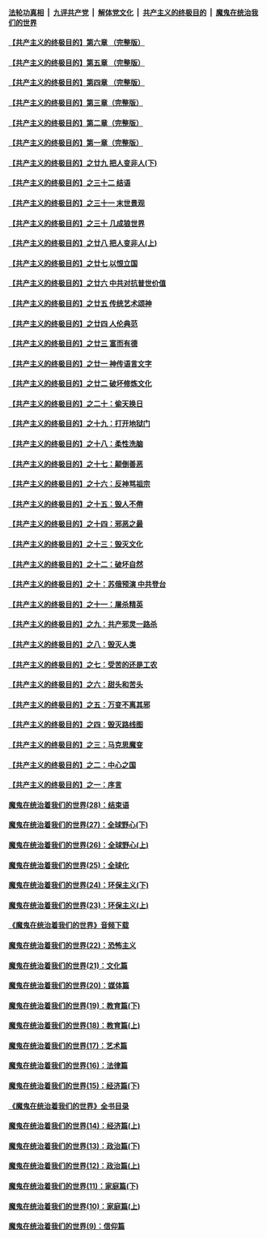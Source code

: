 ####  [法轮功真相](../../../../basic/blob/master/README.md?t=02240613) &nbsp;|&nbsp; [九评共产党](../../../../9ping.md/blob/master/README.md?t=02240613) &nbsp;|&nbsp; [解体党文化](../../../../jtdwh.md/blob/master/README.md?t=02240613)  &nbsp;|&nbsp; [共产主义的终极目的](../../../../gczydzjmd.md/blob/master/README.md?t=02240613) &nbsp;|&nbsp; [魔鬼在统治我们的世界](../../../../mgztzwmdsj.md/blob/master/README.md?t=02240613) 

#### [【共产主义的终极目的】第六章 （完整版）](../pages/nsc422/n11428913.md?t=02240613) 

#### [【共产主义的终极目的】第五章 （完整版）](../pages/nsc422/n11428912.md?t=02240613) 

#### [【共产主义的终极目的】第四章 （完整版）](../pages/nsc422/n11428907.md?t=02240613) 

#### [【共产主义的终极目的】第三章（完整版）](../pages/nsc422/n11428848.md?t=02240613) 

#### [【共产主义的终极目的】第二章（完整版）](../pages/nsc422/n11428831.md?t=02240613) 

#### [【共产主义的终极目的】第一章（完整版）](../pages/nsc422/n11417651.md?t=02240613) 

#### [【共产主义的终极目的】之廿九 把人变非人(下)](../pages/nsc422/n11344140.md?t=02240613) 

#### [【共产主义的终极目的】之三十二 结语](../pages/nsc422/n11360535.md?t=02240613) 

#### [【共产主义的终极目的】之三十一 末世景观](../pages/nsc422/n11351129.md?t=02240613) 

#### [【共产主义的终极目的】之三十 几成狼世界](../pages/nsc422/n11348280.md?t=02240613) 

#### [【共产主义的终极目的】之廿八 把人变非人(上)](../pages/nsc422/n11340492.md?t=02240613) 

#### [【共产主义的终极目的】之廿七 以恨立国](../pages/nsc422/n11336944.md?t=02240613) 

#### [【共产主义的终极目的】之廿六 中共对抗普世价值](../pages/nsc422/n11324785.md?t=02240613) 

#### [【共产主义的终极目的】之廿五 传统艺术颂神](../pages/nsc422/n11296396.md?t=02240613) 

#### [【共产主义的终极目的】之廿四 人伦典范](../pages/nsc422/n11296397.md?t=02240613) 

#### [【共产主义的终极目的】之廿三 富而有德](../pages/nsc422/n11283598.md?t=02240613) 

#### [【共产主义的终极目的】之廿一 神传语言文字](../pages/nsc422/n11263265.md?t=02240613) 

#### [【共产主义的终极目的】之廿二 破坏修炼文化](../pages/nsc422/n11245728.md?t=02240613) 

#### [【共产主义的终极目的】之二十：偷天换日](../pages/nsc422/n11238846.md?t=02240613) 

#### [【共产主义的终极目的】之十九：打开地狱门](../pages/nsc422/n11206376.md?t=02240613) 

#### [【共产主义的终极目的】之十八：柔性洗脑](../pages/nsc422/n11199994.md?t=02240613) 

#### [【共产主义的终极目的】之十七：颠倒善恶](../pages/nsc422/n11179782.md?t=02240613) 

#### [【共产主义的终极目的】之十六：反神骂祖宗](../pages/nsc422/n11166798.md?t=02240613) 

#### [【共产主义的终极目的】之十五：毁人不倦](../pages/nsc422/n11166792.md?t=02240613) 

#### [【共产主义的终极目的】之十四：邪恶之最](../pages/nsc422/n11150249.md?t=02240613) 

#### [【共产主义的终极目的】之十三：毁灭文化](../pages/nsc422/n11135227.md?t=02240613) 

#### [【共产主义的终极目的】之十二：破坏自然](../pages/nsc422/n11135214.md?t=02240613) 

#### [【共产主义的终极目的】之十：苏俄预演 中共登台](../pages/nsc422/n11118424.md?t=02240613) 

#### [【共产主义的终极目的】之十一：屠杀精英](../pages/nsc422/n11118442.md?t=02240613) 

#### [【共产主义的终极目的】之九：共产邪灵一路杀](../pages/nsc422/n11114139.md?t=02240613) 

#### [【共产主义的终极目的】之八：毁灭人类](../pages/nsc422/n11108503.md?t=02240613) 

#### [【共产主义的终极目的】之七：受苦的还是工农](../pages/nsc422/n11101809.md?t=02240613) 

#### [【共产主义的终极目的】之六：甜头和苦头](../pages/nsc422/n11096971.md?t=02240613) 

#### [【共产主义的终极目的】之五：万变不离其邪](../pages/nsc422/n11091285.md?t=02240613) 

#### [【共产主义的终极目的】之四：毁灭路线图](../pages/nsc422/n11086284.md?t=02240613) 

#### [【共产主义的终极目的】之三：马克思魔变](../pages/nsc422/n11061941.md?t=02240613) 

#### [【共产主义的终极目的】之二：中心之国](../pages/nsc422/n11047728.md?t=02240613) 

#### [【共产主义的终极目的】之一：序言](../pages/nsc422/n11086077.md?t=02240613) 

#### [魔鬼在统治着我们的世界(28)：结束语](../pages/nsc422/n10936246.md?t=02240613) 

#### [魔鬼在统治着我们的世界(27)：全球野心(下)](../pages/nsc422/n10928319.md?t=02240613) 

#### [魔鬼在统治着我们的世界(26)：全球野心(上)](../pages/nsc422/n10900318.md?t=02240613) 

#### [魔鬼在统治着我们的世界(25)：全球化](../pages/nsc422/n10788205.md?t=02240613) 

#### [魔鬼在统治着我们的世界(24)：环保主义(下)](../pages/nsc422/n10695307.md?t=02240613) 

#### [魔鬼在统治着我们的世界(23)：环保主义(上)](../pages/nsc422/n10688613.md?t=02240613) 

#### [《魔鬼在统治着我们的世界》音频下载](../pages/nsc422/n10635553.md?t=02240613) 

#### [魔鬼在统治着我们的世界(22)：恐怖主义](../pages/nsc422/n10614727.md?t=02240613) 

#### [魔鬼在统治着我们的世界(21)：文化篇](../pages/nsc422/n10597706.md?t=02240613) 

#### [魔鬼在统治着我们的世界(20)：媒体篇](../pages/nsc422/n10586579.md?t=02240613) 

#### [魔鬼在统治着我们的世界(19)：教育篇(下)](../pages/nsc422/n10564808.md?t=02240613) 

#### [魔鬼在统治着我们的世界(18)：教育篇(上)](../pages/nsc422/n10526970.md?t=02240613) 

#### [魔鬼在统治着我们的世界(17)：艺术篇](../pages/nsc422/n10499093.md?t=02240613) 

#### [魔鬼在统治着我们的世界(16)：法律篇](../pages/nsc422/n10485969.md?t=02240613) 

#### [魔鬼在统治着我们的世界(15)：经济篇(下)](../pages/nsc422/n10469975.md?t=02240613) 

#### [《魔鬼在统治着我们的世界》全书目录](../pages/nsc422/n10464261.md?t=02240613) 

#### [魔鬼在统治着我们的世界(14)：经济篇(上)](../pages/nsc422/n10457370.md?t=02240613) 

#### [魔鬼在统治着我们的世界(13)：政治篇(下)](../pages/nsc422/n10448270.md?t=02240613) 

#### [魔鬼在统治着我们的世界(12)：政治篇(上)](../pages/nsc422/n10444576.md?t=02240613) 

#### [魔鬼在统治着我们的世界(11)：家庭篇(下)](../pages/nsc422/n10440961.md?t=02240613) 

#### [魔鬼在统治着我们的世界(10)：家庭篇(上)](../pages/nsc422/n10435448.md?t=02240613) 

#### [魔鬼在统治着我们的世界(9)：信仰篇](../pages/nsc422/n10432159.md?t=02240613) 

